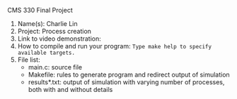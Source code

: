 CMS 330 Final Project

1. Name(s): Charlie Lin
2. Project: Process creation
3. Link to video demonstration:
4. How to compile and run your program:
`Type make help to specify available targets.`
5. File list:
   * main.c: source file
   * Makefile: rules to generate program and redirect output of simulation
   * results*.txt: output of simulation with varying number of processes, both
   with and without details
